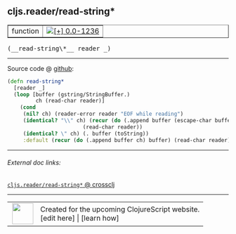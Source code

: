 ## cljs.reader/read-string\*



 <table border="1">
<tr>
<td>function</td>
<td><a href="https://github.com/cljsinfo/cljs-api-docs/tree/0.0-1236"><img valign="middle" alt="[+] 0.0-1236" title="Added in 0.0-1236" src="https://img.shields.io/badge/+-0.0--1236-lightgrey.svg"></a> </td>
</tr>
</table>


 <samp>
(__read-string\*__ reader _)<br>
</samp>

---







Source code @ [github](https://github.com/clojure/clojurescript/blob/r3195/src/cljs/cljs/reader.cljs#L293-L302):

```clj
(defn read-string*
  [reader _]
  (loop [buffer (gstring/StringBuffer.)
         ch (read-char reader)]
    (cond
     (nil? ch) (reader-error reader "EOF while reading")
     (identical? "\\" ch) (recur (do (.append buffer (escape-char buffer reader)) buffer)
                        (read-char reader))
     (identical? \" ch) (. buffer (toString))
     :default (recur (do (.append buffer ch) buffer) (read-char reader)))))
```

<!--
Repo - tag - source tree - lines:

 <pre>
clojurescript @ r3195
└── src
    └── cljs
        └── cljs
            └── <ins>[reader.cljs:293-302](https://github.com/clojure/clojurescript/blob/r3195/src/cljs/cljs/reader.cljs#L293-L302)</ins>
</pre>

-->

---



###### External doc links:

[`cljs.reader/read-string*` @ crossclj](http://crossclj.info/fun/cljs.reader.cljs/read-string*.html)<br>

---

 <table>
<tr><td>
<img valign="middle" align="right" width="48px" src="http://i.imgur.com/Hi20huC.png">
</td><td>
Created for the upcoming ClojureScript website.<br>
[edit here] | [learn how]
</td></tr></table>

[edit here]:https://github.com/cljsinfo/cljs-api-docs/blob/master/cljsdoc/cljs.reader/read-stringSTAR.cljsdoc
[learn how]:https://github.com/cljsinfo/cljs-api-docs/wiki/cljsdoc-files

<!--

This information was too distracting to show to readers, but I'll leave it
commented here since it is helpful to:

- pretty-print the data used to generate this document
- and show how to retrieve that data



The API data for this symbol:

```clj
{:ns "cljs.reader",
 :name "read-string*",
 :type "function",
 :signature ["[reader _]"],
 :source {:code "(defn read-string*\n  [reader _]\n  (loop [buffer (gstring/StringBuffer.)\n         ch (read-char reader)]\n    (cond\n     (nil? ch) (reader-error reader \"EOF while reading\")\n     (identical? \"\\\\\" ch) (recur (do (.append buffer (escape-char buffer reader)) buffer)\n                        (read-char reader))\n     (identical? \\\" ch) (. buffer (toString))\n     :default (recur (do (.append buffer ch) buffer) (read-char reader)))))",
          :title "Source code",
          :repo "clojurescript",
          :tag "r3195",
          :filename "src/cljs/cljs/reader.cljs",
          :lines [293 302]},
 :full-name "cljs.reader/read-string*",
 :full-name-encode "cljs.reader/read-stringSTAR",
 :history [["+" "0.0-1236"]]}

```

Retrieve the API data for this symbol:

```clj
;; from Clojure REPL
(require '[clojure.edn :as edn])
(-> (slurp "https://raw.githubusercontent.com/cljsinfo/cljs-api-docs/catalog/cljs-api.edn")
    (edn/read-string)
    (get-in [:symbols "cljs.reader/read-string*"]))
```

-->
